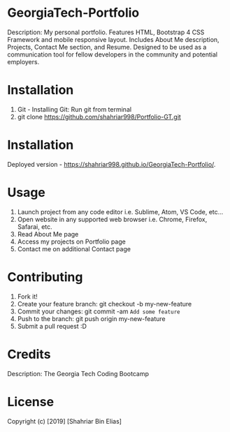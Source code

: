 # GeorgiaTech-Portfolio
Description: My personal portfolio. Features HTML, Bootstrap 4 CSS Framework and mobile responsive layout. Includes About Me description, Projects, Contact Me section, and Resume. Designed to be used as a communication tool for fellow developers in the community and potential employers.

# Installation
1) Git - Installing Git: Run git from terminal
2) git clone https://github.com/shahriar998/Portfolio-GT.git

# Installation
Deployed version - https://shahriar998.github.io/GeorgiaTech-Portfolio/.

# Usage
1) Launch project from any code editor i.e. Sublime, Atom, VS Code, etc...
2) Open website in any supported web browser i.e. Chrome, Firefox, Safarai, etc.
3) Read About Me page
4) Access my projects on Portfolio page
5) Contact me on additional Contact page 

# Contributing
  1. Fork it!
  2. Create your feature branch: git checkout -b my-new-feature
  3. Commit your changes: git commit -am `Add some feature`
  4. Push to the branch: git push origin my-new-feature
  5. Submit a pull request :D
  

# Credits 
Description: The Georgia Tech Coding Bootcamp 

# License

Copyright (c) [2019] [Shahriar Bin Elias]


